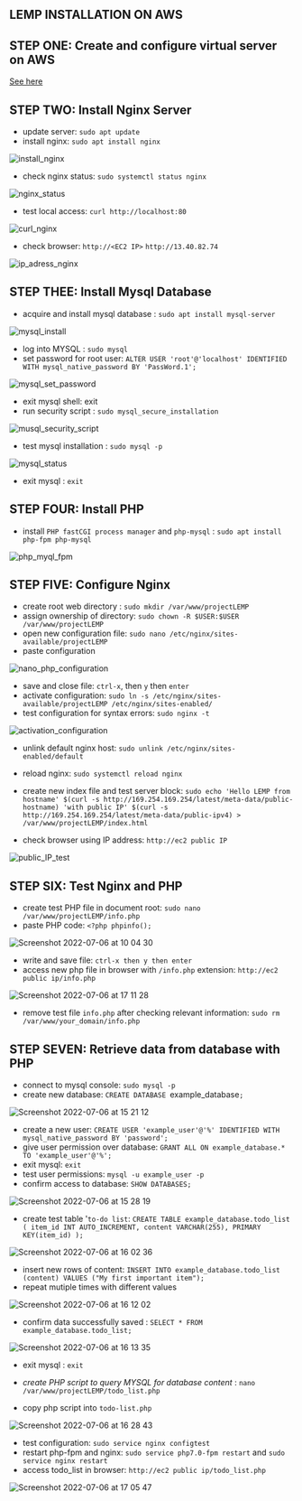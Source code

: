 ## LEMP INSTALLATION ON AWS
## STEP ONE: Create and configure virtual server on AWS

<a href="https://github.com/earchibong/devops_training/blob/main/LAMP.md">See here</a>

## STEP TWO: Install Nginx Server
- update server: `sudo apt update`
- install nginx: `sudo apt install nginx`

![install_nginx](https://user-images.githubusercontent.com/92983658/177517763-5595f1f4-d2b0-423c-badc-a08209aa12c6.png)

- check nginx status: `sudo systemctl status nginx`

![nginx_status](https://user-images.githubusercontent.com/92983658/177517974-ca324d51-1393-4841-b7c6-781976a3da7b.png)

- test local access: `curl http://localhost:80`

![curl_nginx](https://user-images.githubusercontent.com/92983658/177518287-a3392188-3e4f-4017-aaee-66cf5be7e8f5.png)

- check browser: `http://<EC2 IP>` `http://13.40.82.74`

![ip_adress_nginx](https://user-images.githubusercontent.com/92983658/177519074-db7f6595-6155-42ed-be6d-be5fdb5c088e.png)


## STEP THEE: Install Mysql Database
- acquire and install mysql database : `sudo apt install mysql-server`

![mysql_install](https://user-images.githubusercontent.com/92983658/177556240-e7d06a72-1610-47a5-8eb7-7382d446fb76.png)

- log into MYSQL : `sudo mysql`
- set password for root user: `ALTER USER 'root'@'localhost' IDENTIFIED WITH mysql_native_password BY 'PassWord.1';`

![mysql_set_password](https://user-images.githubusercontent.com/92983658/177556904-64fb41c4-83c9-4b27-b8a0-fd212d3ab59d.png)

- exit mysql shell: exit
-  run security script : `sudo mysql_secure_installation`

![musql_security_script](https://user-images.githubusercontent.com/92983658/177557473-71f577bf-95a5-4105-b75e-10f88b72897d.png)

- test mysql installation : `sudo mysql -p`

![mysql_status](https://user-images.githubusercontent.com/92983658/177557854-dd515c11-b290-4aec-a267-80a496062559.png)

- exit mysql : `exit`


## STEP FOUR: Install PHP
- install `PHP fastCGI process manager` and `php-mysql` : `sudo apt install php-fpm php-mysql`

![php_myql_fpm](https://user-images.githubusercontent.com/92983658/177559045-dfb1578c-fbd0-4874-b8aa-461e0c52e15b.png)


## STEP FIVE: Configure Nginx

- create root web directory : `sudo mkdir /var/www/projectLEMP`
- assign ownership of directory: `sudo chown -R $USER:$USER /var/www/projectLEMP`
- open new configuration file: `sudo nano /etc/nginx/sites-available/projectLEMP`
- paste configuration

![nano_php_configuration](https://user-images.githubusercontent.com/92983658/177560662-0fe20e44-4f06-4f4b-ab96-b8cf39f633f6.png)


- save and close file: `ctrl-x`, then `y` then `enter`
- activate configuration: `sudo ln -s /etc/nginx/sites-available/projectLEMP /etc/nginx/sites-enabled/`
- test configuration for syntax errors: `sudo nginx -t`

![activation_configuration](https://user-images.githubusercontent.com/92983658/177561077-06f4179e-004e-47de-8537-5a4427c39eea.png)


- unlink default nginx host: `sudo unlink /etc/nginx/sites-enabled/default`
- reload nginx: `sudo systemctl reload nginx`

- create new index file and test server block: 
`sudo echo 'Hello LEMP from hostname' $(curl -s http://169.254.169.254/latest/meta-data/public-hostname) 'with public IP' $(curl -s http://169.254.169.254/latest/meta-data/public-ipv4) > /var/www/projectLEMP/index.html`

- check browser using IP address: `http://ec2 public IP`

![public_IP_test](https://user-images.githubusercontent.com/92983658/177563188-6863e3d1-30c7-42c5-bd1f-a1fbc5335441.png)


## STEP SIX: Test Nginx and PHP
- create test PHP file in document root: `sudo nano /var/www/projectLEMP/info.php`
- paste PHP code: `<?php
phpinfo();`

![Screenshot 2022-07-06 at 10 04 30](https://user-images.githubusercontent.com/92983658/177569538-4ce68948-43e4-486e-bbb1-fb9babf92543.png)


- write and save file: `ctrl-x then y then enter`
- access new php file in browser with `/info.php` extension: `http://ec2 public ip/info.php`

 ![Screenshot 2022-07-06 at 17 11 28](https://user-images.githubusercontent.com/92983658/177596080-4bf0fdcb-57bc-4ce4-9af5-d27f48316555.png)

- remove test file `info.php` after checking relevant information: `sudo rm /var/www/your_domain/info.php`


## STEP SEVEN: Retrieve data from database with PHP

- connect to mysql console: `sudo mysql -p`
- create new database: `CREATE DATABASE `example_database`;`

![Screenshot 2022-07-06 at 15 21 12](https://user-images.githubusercontent.com/92983658/177572681-89c46d10-eaea-4c99-a8e3-b4b8429a256b.png)

- create a new user: `CREATE USER 'example_user'@'%' IDENTIFIED WITH mysql_native_password BY 'password';`
- give user permission over database: `GRANT ALL ON example_database.* TO 'example_user'@'%';`
- exit mysql: `exit`
- test user permissions: `mysql -u example_user -p`
- confirm access to database: `SHOW DATABASES;`

![Screenshot 2022-07-06 at 15 28 19](https://user-images.githubusercontent.com/92983658/177574279-2f2669cd-4c53-417d-96d6-3231fadec1d4.png)

- create test table '`to-do list`: `CREATE TABLE example_database.todo_list (
  item_id INT AUTO_INCREMENT,
  content VARCHAR(255),
  PRIMARY KEY(item_id)
);`


![Screenshot 2022-07-06 at 16 02 36](https://user-images.githubusercontent.com/92983658/177582132-f6c7a4ff-9918-4659-829e-0c0d0d82110f.png)


- insert new rows of content: `INSERT INTO
  example_database.todo_list (content)
VALUES
  ("My first important item");`
 - repeat mutiple times with different values
  
  
  ![Screenshot 2022-07-06 at 16 12 02](https://user-images.githubusercontent.com/92983658/177584113-dab94a42-fede-4589-a2db-46c4630afa01.png)

  - confirm data successfully saved : `SELECT * FROM example_database.todo_list;`

![Screenshot 2022-07-06 at 16 13 35](https://user-images.githubusercontent.com/92983658/177584714-251dd25c-d560-428e-9d78-a4af57b3594d.png)

- exit mysql : `exit`

- *create PHP script to query MYSQL for database content* : `nano /var/www/projectLEMP/todo_list.php`
- copy php script into `todo-list.php`

![Screenshot 2022-07-06 at 16 28 43](https://user-images.githubusercontent.com/92983658/177587746-2f87e6d5-a7a4-471f-ae6c-7cf9cbe502ad.png)

- test configuration: `sudo service nginx configtest `
- restart php-fpm and nginx: `sudo service php7.0-fpm restart` and `sudo service nginx restart`
- access todo_list in browser: `http://ec2 public ip/todo_list.php`

![Screenshot 2022-07-06 at 17 05 47](https://user-images.githubusercontent.com/92983658/177595072-890e9d73-22d1-4780-b5c3-ce9c0ce3b3e5.png)
